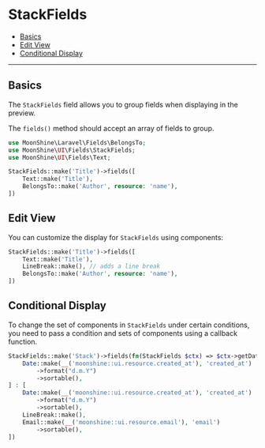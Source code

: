 # StackFields

- [Basics](#basics)
- [Edit View](#edit-view)
- [Conditional Display](#view-condition)

---

<a name="basics"></a>
## Basics

The `StackFields` field allows you to group fields when displaying in the preview.

The `fields()` method should accept an array of fields to group.

```php
use MoonShine\Laravel\Fields\BelongsTo;
use MoonShine\UI\Fields\StackFields;
use MoonShine\UI\Fields\Text;

StackFields::make('Title')->fields([
    Text::make('Title'),
    BelongsTo::make('Author', resource: 'name'),
])
```

<a name="edit-view"></a>
## Edit View

You can customize the display for `StackFields` using components:

```php
StackFields::make('Title')->fields([
    Text::make('Title'),
    LineBreak::make(), // adds a line break
    BelongsTo::make('Author', resource: 'name'),
])
```

<a name="view-condition"></a>
## Conditional Display

To change the set of components in `StackFields` under certain conditions, you need to pass a condition and sets of components using a callback function.

```php
StackFields::make('Stack')->fields(fn(StackFields $ctx) => $ctx->getData()?->getOriginal()->id === 3 ? [
    Date::make(__('moonshine::ui.resource.created_at'), 'created_at')
        ->format("d.m.Y")
        ->sortable(),
] : [
    Date::make(__('moonshine::ui.resource.created_at'), 'created_at')
        ->format("d.m.Y")
        ->sortable(),
    LineBreak::make(),
    Email::make(__('moonshine::ui.resource.email'), 'email')
        ->sortable(),
])
```
